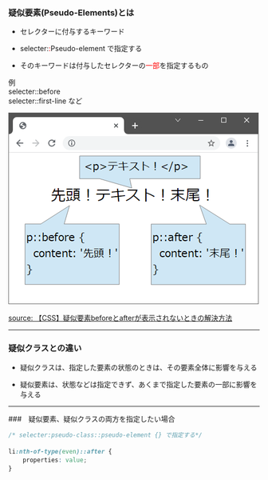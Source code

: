 ### 疑似要素(Pseudo-Elements)とは

- セレクターに付与するキーワード

- selecter:<font color=red>:</font>Pseudo-element で指定する　

- そのキーワードは付与したセレクターの<font color=red>一部</font>を指定するもの

例  
selecter::before  
selecter::first-line
など

<img src="./img/pseudo-element.png" />

[source: 【CSS】疑似要素beforeとafterが表示されないときの解決方法](https://miyattiblog.com/solution-when-the-pseudo-element-is-not-displayed/)

---

### 疑似クラスとの違い

- 疑似クラスは、指定した要素の状態のときは、その要素全体に影響を与える

- 疑似要素は、状態などは指定できず、あくまで指定した要素の一部に影響を与える

---

###　疑似要素、疑似クラスの両方を指定したい場合

```css
/* selecter:pseudo-class::pseudo-element {} で指定する*/

li:nth-of-type(even)::after {
    properties: value;
}
```